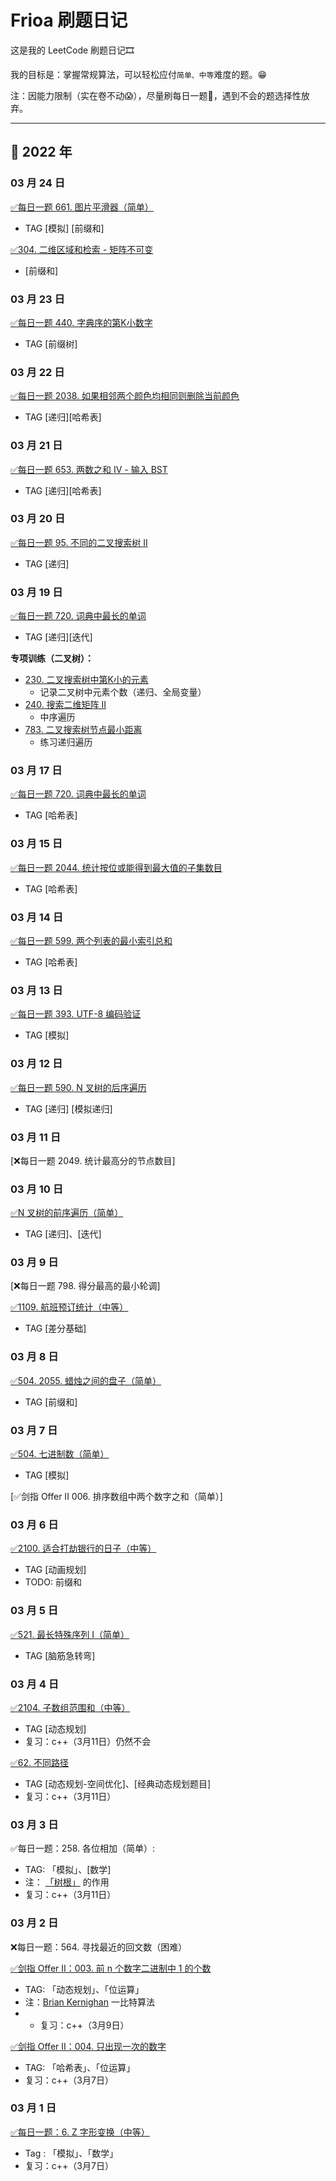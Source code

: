 # Frioa 刷题日记
这是我的 LeetCode 刷题日记🎞

我的目标是：掌握常规算法，可以轻松应付`简单、中等`难度的题。😁

注：因能力限制（实在卷不动😱），尽量刷每日一题🤣，遇到不会的题选择性放弃。


*** 

## 📅 2022 年

### 03 月 24 日
[✅每日一题 661. 图片平滑器（简单）](https://leetcode-cn.com/problems/image-smoother/)
- TAG [模拟] [前缀和]

[✅304. 二维区域和检索 - 矩阵不可变](https://leetcode-cn.com/problems/range-sum-query-2d-immutable/)
- [前缀和]

### 03 月 23 日
[✅每日一题 440. 字典序的第K小数字](https://juejin.cn/post/7078460425498525710/)
- TAG [前缀树]

### 03 月 22 日
[✅每日一题 2038. 如果相邻两个颜色均相同则删除当前颜色](https://juejin.cn/post/7077902519204053023/)
- TAG [递归][哈希表]


### 03 月 21 日
[✅每日一题 653. 两数之和 IV - 输入 BST](https://juejin.cn/post/7077540773436063752/)
- TAG [递归][哈希表]

### 03 月 20 日
[✅每日一题 95. 不同的二叉搜索树 II](https://leetcode-cn.com/problems/unique-binary-search-trees-ii/)
- TAG [递归]

### 03 月 19 日
[✅每日一题 720. 词典中最长的单词](https://juejin.cn/editor/drafts/7076633464996855816)
- TAG [递归][迭代]


**专项训练（二叉树）：**
- [230. 二叉搜索树中第K小的元素](https://leetcode-cn.com/problems/kth-smallest-element-in-a-bst/)
  - 记录二叉树中元素个数（递归、全局变量）
- [240. 搜索二维矩阵 II](https://leetcode-cn.com/problems/search-a-2d-matrix-ii/)
  - 中序遍历
- [783. 二叉搜索树节点最小距离](https://leetcode-cn.com/problems/minimum-distance-between-bst-nodes/)
  - 练习递归遍历


### 03 月 17 日
[✅每日一题 720. 词典中最长的单词](https://juejin.cn/editor/drafts/7076049753921814564)
- TAG [哈希表]


### 03 月 15 日
[✅每日一题 2044. 统计按位或能得到最大值的子集数目](https://juejin.cn/post/7074750983040925726/)
- TAG [哈希表]


### 03 月 14 日
[✅每日一题 599. 两个列表的最小索引总和](https://juejin.cn/post/7074750983040925726/)
- TAG [哈希表]

### 03 月 13 日
[✅每日一题 393. UTF-8 编码验证](https://juejin.cn/post/7074408822340583431/)
- TAG [模拟]


### 03 月 12 日
[✅每日一题 590. N 叉树的后序遍历](https://juejin.cn/post/7074037779478364196/)
- TAG [递归] [模拟递归]

### 03 月 11 日
[❌每日一题 2049. 统计最高分的节点数目]


### 03 月 10 日
[✅N 叉树的前序遍历（简单）](https://juejin.cn/post/7073451972745134093/)
- TAG [递归]、[迭代]

### 03 月 9 日
[❌每日一题 798. 得分最高的最小轮调]

[✅1109. 航班预订统计（中等）](https://juejin.cn/post/7072708728684249119/)
- TAG [差分基础]

### 03 月 8 日
[✅504. 2055. 蜡烛之间的盘子（简单）](https://juejin.cn/post/7072708728684249119/)
- TAG [前缀和]

### 03 月 7 日
[✅504. 七进制数（简单）](https://juejin.cn/post/7072140317079633934/)
- TAG [模拟]

[✅剑指 Offer II 006. 排序数组中两个数字之和（简单）]

### 03 月 6 日
[✅2100. 适合打劫银行的日子（中等）](https://juejin.cn/post/7071819446796599304/)
- TAG [动画规划]
- TODO: 前缀和

### 03 月 5 日
[✅521. 最长特殊序列 Ⅰ（简单）](https://juejin.cn/post/7071478535503740965/)
- TAG [脑筋急转弯]

### 03 月 4 日
[✅2104. 子数组范围和（中等）](https://juejin.cn/post/7071239216054665230/) 
- TAG [动态规划]
- 复习：c++（3月11日）仍然不会

[✅62. 不同路径]()
- TAG [动态规划-空间优化]、[经典动态规划题目]
- 复习：c++（3月11日）

### 03 月 3 日
✅每日一题：258. 各位相加（简单）:
- TAG: 「模拟」、[数学]
- 注： [「树根」](https://zh.wikipedia.org/wiki/數根) 的作用
- 复习：c++（3月11日）

### 03 月 2 日
❌每日一题：564. 寻找最近的回文数（困难）

[✅剑指 Offer II：003. 前 n 个数字二进制中 1 的个数](https://github.com/Frioa/Frioa_LeetCode/blob/master/%E5%89%91%E6%8C%87II/1-10/003.%20%E5%89%8D%20n%20%E4%B8%AA%E6%95%B0%E5%AD%97%E4%BA%8C%E8%BF%9B%E5%88%B6%E4%B8%AD%201%20%E7%9A%84%E4%B8%AA%E6%95%B0.md)
- TAG: 「动态规划」、「位运算」
- 注：[Brian Kernighan](https://github.com/Frioa/Frioa_LeetCode/blob/master/%E5%89%91%E6%8C%87II/1-10/003.%20%E5%89%8D%20n%20%E4%B8%AA%E6%95%B0%E5%AD%97%E4%BA%8C%E8%BF%9B%E5%88%B6%E4%B8%AD%201%20%E7%9A%84%E4%B8%AA%E6%95%B0.md) 一比特算法
- - 复习：c++（3月9日）

[✅剑指 Offer II：004. 只出现一次的数字](https://github.com/Frioa/Frioa_LeetCode/blob/master/%E5%89%91%E6%8C%87II/1-10/004.%20%E5%8F%AA%E5%87%BA%E7%8E%B0%E4%B8%80%E6%AC%A1%E7%9A%84%E6%95%B0%E5%AD%97.md)
- TAG: 「哈希表」、「位运算」
- 复习：c++（3月7日）

### 03 月 1 日
[✅每日一题：6. Z 字形变换（中等）](https://github.com/Frioa/Frioa_LeetCode/blob/master/leetcode/1-1000/1-100/1-10/6.%20Z%20%E5%AD%97%E5%BD%A2%E5%8F%98%E6%8D%A2%EF%BC%88%E4%B8%AD%E7%AD%89%EF%BC%89.md)
- Tag : 「模拟」、「数学」
- 复习：c++（3月7日）
